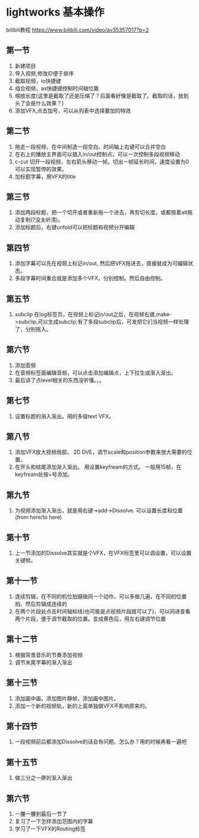 # lightworks 基本操作
bilibili教程  https://www.bilibili.com/video/av35357017?p=2
## 第一节
1. 新建项目
1. 导入视频,修改ID便于排序
1. 截取视频，io快捷键
1. 组合视频，as快捷键控制时间轴位置
1. 缩放长度(这里是截取了还是压缩了？后面看好像是截取了。截取的话，放到头了会是什么效果？)
1. 添加VFX,点击加号，可以从列表中选择要加的特效

## 第二节
1. 拖走一段视频，在中间制造一段空白。时间轴上右键可以合并空白
1. 在右上的播放主界面可以插入in/out控制点，可以一次控制多段视频移动
1. c-cut 切开一段视频，左右箭头移动一帧。切出一帧延长时间，速度设置为0可以实现暂停的效果。
1. 加标题字幕，用VFX的title

## 第三节
1. 添加两段标题，把一个切开或者重新拖一个进去，再剪切长度。或都按着alt拖动复制(?没太听清)。
1. 添加标题后，右键unfold可以把标题和视频分开编辑

## 第四节
1. 添加字幕可以先在视频上标记in/out, 然后把VFX拖进去，直接就成为可编辑状态。
1. 多段字幕时间重合就是添加多个VFX，分别控制。然后自由控制。

## 第五节
1. subclip  在log标签页，在视频上标记in/out之后，在视频右键,make->subclip,可以生成subclip,有了多段subclip后，可发把它们当视频一样处理了，分别拖入。

## 第六节
1. 添加音频
1. 在音频标签面编辑音频，可以点击添加编辑点，上下拉生成渐入渐出。
1. 最后讲了点level相关的东西没听懂。。。

## 第七节
1. 设置标题的渐入渐出。用的多级text VFX。

## 第八节
1. 添加VFX放大视频局部。 2D DVE，调节scale和position参数来放大需要的位置。
1. 在开头和结尾添加渐入渐出。 用设置keyfream的方式。 一般用15帧，在keyfream处按+号添加。

## 第九节
1. 为视频添加渐入渐出，就是用右键->add->Dissolve. 可以设置长度和位置(from here/to here)

## 第十节
1. 上一节添加的Dissolve其实就是个VFX，在VFX标签里可以调设置，可以设置关键帧。

## 第十一节
1. 连续剪辑，在不同的机位拍摄做同一个动作，可以多做几遍，在不同的位置拍。然后剪辑成连续的
1. 在两个片段处点击时间轴标线(也可能是点视频片段就可以了)，可以同进查看两个片段，便于调节截取的位置。变成黄色后，用左右键调节位置

## 第十二节
1. 根据背景音乐的节奏添加视频
1. 调节末尾字幕的渐入渐出

## 第十三节
1. 添加画中画，添加图片静帧，添加画中图片。
1. 添加一个新的视频轨，新的上面单独做VFX不影响原来的。

## 第十四节
1. 一段视频前后都添加Dissolve的话会有问题。怎么办？用的时候再看一遍吧

## 第十五节
1. 做三分之一屏的渐入渐出

## 第六节
1. 一腰一腰到最后一节了
1. 复习了一下怎样添加范围内的字幕
1. 学习了一下VFX的Routing标签